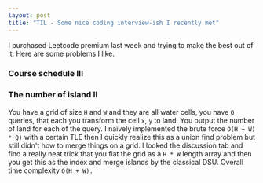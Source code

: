 ```yaml
---
layout: post
title: "TIL - Some nice coding interview-ish I recently met"
---
```

I purchased Leetcode premium last week and trying to make the best out of it. Here are some problems I like.
### Course schedule III

### The number of island II
You have a grid of size `H` and `W` and they are all water cells, you have `Q` queries, that each you transform the cell `x`, `y` to land. You output the number of land for each of the query.
I naively implemented the brute force `O(H + W) * Q)` with a certain TLE then I quickly realize this as a union find problem but still didn't how to merge things on a grid. I looked the discussion tab and find a really neat trick that you flat the grid as a `H * W` length array and then you get this as the index and merge islands by the classical DSU. Overall time complexity `O(H + W).`

### 
